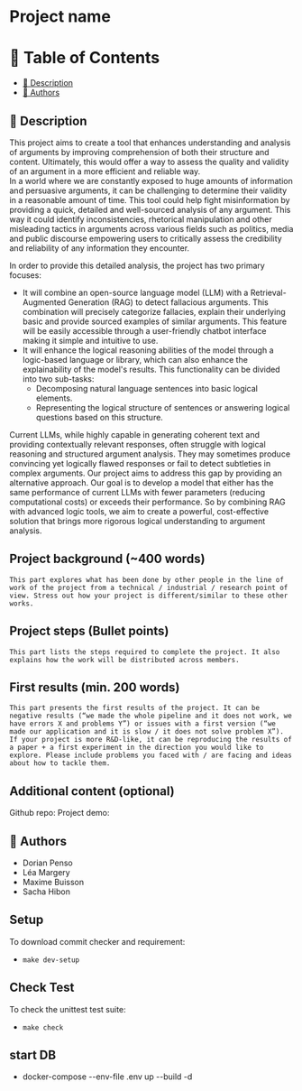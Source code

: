 # Project name

<!-- TABLE OF CONTENTS -->

# 📗 Table of Contents
- [🚀 Description](#description)
- [👥 Authors](#authors)

## 🚀 Description <a name="description"></a>

This project aims to create a tool that enhances understanding and analysis of arguments by improving comprehension of both their structure and content. Ultimately, this would
offer a way to assess the quality and validity of an argument in a more efficient and reliable way. \
In a world where we are constantly exposed to huge amounts of information and persuasive arguments, it can be challenging to determine their validity in a reasonable amount of time.
This tool could help fight misinformation by providing a quick, detailed and well-sourced analysis of any argument. This way it could identify inconsistencies, rhetorical manipulation
and other misleading tactics in arguments across various fields such as politics, media and public discourse empowering users to critically assess the credibility and reliability of any
information they encounter.

In order to provide this detailed analysis, the project has two primary focuses:

- It will combine an open-source language model (LLM) with a Retrieval-Augmented Generation (RAG) to detect fallacious arguments. This combination will precisely categorize fallacies, explain
their underlying basic and provide sourced examples of similar arguments. This feature will be easily accessible through a user-friendly chatbot interface making it simple and intuitive to use.
- It will enhance the logical reasoning abilities of the model through a logic-based language or library, which can also enhance the explainability of the model's results.
This functionality can be divided into two sub-tasks:
	- Decomposing natural language sentences into basic logical elements.
	- Representing the logical structure of sentences or answering logical questions based on this structure.

Current LLMs, while highly capable in generating coherent text and providing contextually relevant responses, often struggle with logical reasoning and structured argument analysis. They may
sometimes produce convincing yet logically flawed responses or fail to detect subtleties in complex arguments. Our project aims to address this gap by providing an alternative approach.
Our goal is to develop a model that either has the same performance of current LLMs with fewer parameters (reducing computational costs) or exceeds their performance. So by combining RAG
with advanced logic tools, we aim to create a powerful, cost-effective solution that brings more rigorous logical understanding to argument analysis.

## Project background (~400 words)
	This part explores what has been done by other people in the line of work of the project from a technical / industrial / research point of view. Stress out how your project is different/similar to these other works.

## Project steps (Bullet points)
	This part lists the steps required to complete the project. It also explains how the work will be distributed across members. 

## First results (min. 200 words)
	This part presents the first results of the project. It can be negative results (“we made the whole pipeline and it does not work, we have errors X and problems Y”) or issues with a first version (“we made our application and it is slow / it does not solve problem X”). If your project is more R&D-like, it can be reproducing the results of a paper + a first experiment in the direction you would like to explore. Please include problems you faced with / are facing and ideas about how to tackle them.


## Additional content (optional)
Github repo:
Project demo:

## 👥 Authors <a name="authors"></a>
- Dorian Penso
- Léa Margery
- Maxime Buisson
- Sacha Hibon

## Setup

To download commit checker and requirement:
- `make dev-setup`

## Check Test

To check the unittest test suite:
- `make check`

## start DB
- docker-compose --env-file .env up --build -d

